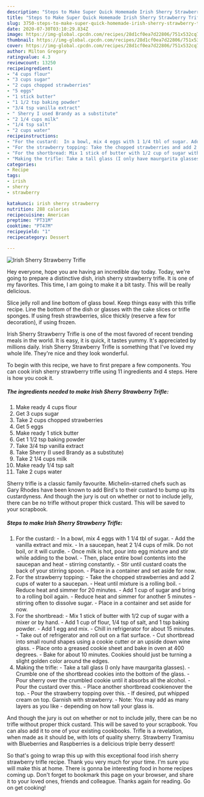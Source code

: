 ```yaml
---
description: "Steps to Make Super Quick Homemade Irish Sherry Strawberry Trifle"
title: "Steps to Make Super Quick Homemade Irish Sherry Strawberry Trifle"
slug: 3750-steps-to-make-super-quick-homemade-irish-sherry-strawberry-trifle
date: 2020-07-30T03:10:29.834Z
image: https://img-global.cpcdn.com/recipes/28d1cf0ea7d22806/751x532cq70/irish-sherry-strawberry-trifle-recipe-main-photo.jpg
thumbnail: https://img-global.cpcdn.com/recipes/28d1cf0ea7d22806/751x532cq70/irish-sherry-strawberry-trifle-recipe-main-photo.jpg
cover: https://img-global.cpcdn.com/recipes/28d1cf0ea7d22806/751x532cq70/irish-sherry-strawberry-trifle-recipe-main-photo.jpg
author: Milton Gregory
ratingvalue: 4.3
reviewcount: 13250
recipeingredient:
- "4 cups flour"
- "3 cups sugar"
- "2 cups chopped strawberries"
- "5 eggs"
- "1 stick butter"
- "1 1/2 tsp baking powder"
- "3/4 tsp vanilla extract"
- " Sherry I used Brandy as a substitute"
- "2 1/4 cups milk"
- "1/4 tsp salt"
- "2 cups water"
recipeinstructions:
- "For the custard:  In a bowl, mix 4 eggs with 1 1/4 tbl of sugar. Add the vanilla extract and mix. In a saucepan, heat 2 1/4 cups of milk. Do not boil, or it will curdle.  Once milk is hot, pour into egg mixture and stir while adding to the bowl.  Then, place entire bowl contents into the saucepan and heat - stirring constantly.  Stir until custard coats the back of your stirring spoon. Place in a container and set aside for now."
- "For the strawberry topping: Take the chopped strawberries and add 2 cups of water to a saucepan. Heat until mixture is a rolling boil.  Reduce heat and simmer for 20 minutes. Add 1 cup of sugar and bring to a rolling boil again.  Reduce heat and simmer for another 5 minutes - stirring often to dissolve sugar. Place in a container and set aside for now."
- "For the shortbread: Mix 1 stick of butter with 1/2 cup of sugar with a mixer or by hand. Add 1 cup of flour, 1/4 tsp of salt, and 1 tsp baking powder.  Add 1 egg and mix.  Chill in refrigerator for about 15 minutes. Take out of refrigerator and roll out on a flat surface.  Cut shortbread into small round shapes using a cookie cutter or an upside down wine glass. Place onto a greased cookie sheet and bake in oven at 400 degrees. Bake for about 10 minutes. Cookies should just be turning a slight golden color around the edges."
- "Making the trifle: Take a tall glass (I only have maurgarita glasses).  Crumble one of the shortbread cookies into the bottom of the glass. Pour sherry over the crumbled cookie until it absorbs all the alcohol. Pour the custard over this. Place another shortbread cookienover the top. Pour the strawberry topping over this. If desired, put whipped cream on top. Garnish with strawberry. Note: You may add as many layers as you like - depending on how tall your glass is."
categories:
- Recipe
tags:
- irish
- sherry
- strawberry

katakunci: irish sherry strawberry 
nutrition: 288 calories
recipecuisine: American
preptime: "PT31M"
cooktime: "PT47M"
recipeyield: "1"
recipecategory: Dessert

---
```



![Irish Sherry Strawberry Trifle](https://img-global.cpcdn.com/recipes/28d1cf0ea7d22806/751x532cq70/irish-sherry-strawberry-trifle-recipe-main-photo.jpg)

Hey everyone, hope you are having an incredible day today. Today, we're going to prepare a distinctive dish, irish sherry strawberry trifle. It is one of my favorites. This time, I am going to make it a bit tasty. This will be really delicious.

Slice jelly roll and line bottom of glass bowl. Keep things easy with this trifle recipe. Line the bottom of the dish or glasses with the cake slices or trifle sponges. If using fresh strawberries, slice thickly (reserve a few for decoration), if using frozen.

Irish Sherry Strawberry Trifle is one of the most favored of recent trending meals in the world. It is easy, it is quick, it tastes yummy. It's appreciated by millions daily. Irish Sherry Strawberry Trifle is something that I've loved my whole life. They're nice and they look wonderful.


To begin with this recipe, we have to first prepare a few components. You can cook irish sherry strawberry trifle using 11 ingredients and 4 steps. Here is how you cook it.

<!--inarticleads1-->

##### The ingredients needed to make Irish Sherry Strawberry Trifle:

1. Make ready 4 cups flour
1. Get 3 cups sugar
1. Take 2 cups chopped strawberries
1. Get 5 eggs
1. Make ready 1 stick butter
1. Get 1 1/2 tsp baking powder
1. Take 3/4 tsp vanilla extract
1. Take  Sherry (I used Brandy as a substitute)
1. Take 2 1/4 cups milk
1. Make ready 1/4 tsp salt
1. Take 2 cups water


Sherry trifle is a classic family favourite. Michelin-starred chefs such as Gary Rhodes have been known to add Bird&#39;s to their custard to bump up its custardyness. And though the jury is out on whether or not to include jelly, there can be no trifle without proper thick custard. This will be saved to your scrapbook. 

<!--inarticleads2-->

##### Steps to make Irish Sherry Strawberry Trifle:

1. For the custard:  - In a bowl, mix 4 eggs with 1 1/4 tbl of sugar. - Add the vanilla extract and mix. - In a saucepan, heat 2 1/4 cups of milk. Do not boil, or it will curdle.  - Once milk is hot, pour into egg mixture and stir while adding to the bowl.  - Then, place entire bowl contents into the saucepan and heat - stirring constantly.  - Stir until custard coats the back of your stirring spoon. - Place in a container and set aside for now.
1. For the strawberry topping: - Take the chopped strawberries and add 2 cups of water to a saucepan. - Heat until mixture is a rolling boil.  - Reduce heat and simmer for 20 minutes. - Add 1 cup of sugar and bring to a rolling boil again.  - Reduce heat and simmer for another 5 minutes - stirring often to dissolve sugar. - Place in a container and set aside for now.
1. For the shortbread: - Mix 1 stick of butter with 1/2 cup of sugar with a mixer or by hand. - Add 1 cup of flour, 1/4 tsp of salt, and 1 tsp baking powder.  - Add 1 egg and mix.  - Chill in refrigerator for about 15 minutes. - Take out of refrigerator and roll out on a flat surface.  - Cut shortbread into small round shapes using a cookie cutter or an upside down wine glass. - Place onto a greased cookie sheet and bake in oven at 400 degrees. - Bake for about 10 minutes. Cookies should just be turning a slight golden color around the edges.
1. Making the trifle: - Take a tall glass (I only have maurgarita glasses).  - Crumble one of the shortbread cookies into the bottom of the glass. - Pour sherry over the crumbled cookie until it absorbs all the alcohol. - Pour the custard over this. - Place another shortbread cookienover the top. - Pour the strawberry topping over this. - If desired, put whipped cream on top. Garnish with strawberry. - Note: You may add as many layers as you like - depending on how tall your glass is.


And though the jury is out on whether or not to include jelly, there can be no trifle without proper thick custard. This will be saved to your scrapbook. You can also add it to one of your existing cookbooks. Trifle is a revelation, when made as it should be, with lots of quality sherry. Strawberry Tiramisu with Blueberries and Raspberries is a delicious triple berry dessert! 

So that's going to wrap this up with this exceptional food irish sherry strawberry trifle recipe. Thank you very much for your time. I'm sure you will make this at home. There is gonna be interesting food in home recipes coming up. Don't forget to bookmark this page on your browser, and share it to your loved ones, friends and colleague. Thanks again for reading. Go on get cooking!
